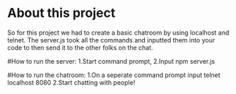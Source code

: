 # About this project

So for this project we had to create a basic chatroom by using localhost and telnet. The server.js took all the commands and inputted them into your code to then send it to the other folks on the chat.

#How to run the server:
1.Start command prompt,
2.Input npm server.js

#How to run the chatroom:
1.On a seperate command prompt input telnet localhost 8080
2.Start chatting with people!
